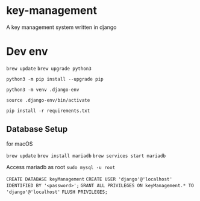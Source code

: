 # key-management
A key management system written in django

# Dev env
`brew update`
`brew upgrade python3`

`python3 -m pip install --upgrade pip`

`python3 -m venv .django-env`

`source .django-env/bin/activate`

`pip install -r requirements.txt`

## Database Setup
for macOS

`brew update`
`brew install mariadb`
`brew services start mariadb`

Access mariadb as root
`sudo mysql -u root`

`CREATE DATABASE keyManagement`
`CREATE USER 'django'@'localhost' IDENTIFIED BY '<password>';`
`GRANT ALL PRIVILEGES ON keyManagement.* TO 'django'@'localhost'`
`FLUSH PRIVILEGES;`


